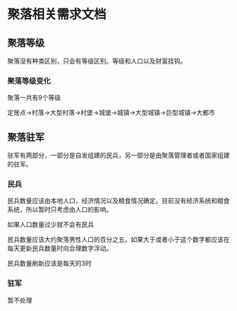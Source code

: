 ﻿# 聚落相关需求文档

## 聚落等级

聚落没有种类区别，只会有等级区别。等级和人口以及财富挂钩。

### 聚落等级变化

聚落一共有9个等级

定居点->村落->大型村落->村堡->城堡->城镇->大型城镇->巨型城镇->大都市

## 聚落驻军

驻军有两部分，一部分是自发组建的民兵，另一部分是由聚落管理者或者国家组建的驻军。

### 民兵

民兵数量应该由本地人口，经济情况以及粮食情况确定。目前没有经济系统和粮食系统，所以暂时只考虑由人口的影响。

如果人口数量过少就不会有民兵

民兵数量应该大约聚落男性人口的百分之五，如果大于或者小于这个数字都应该在每天更新民兵数量时向合理数字浮动。

民兵数量刷新应该是每天的3时

### 驻军

暂不处理